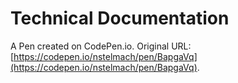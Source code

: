 # Technical Documentation

A Pen created on CodePen.io. Original URL: [https://codepen.io/nstelmach/pen/BapgaVq](https://codepen.io/nstelmach/pen/BapgaVq).

